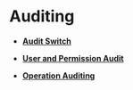 # Auditing<a name="EN-US_TOPIC_0242371534"></a>

-   **[Audit Switch](audit-switch.md)**  

-   **[User and Permission Audit](user-and-permission-audit.md)**  

-   **[Operation Auditing](operation-auditing.md)**  


